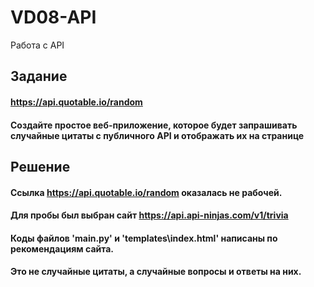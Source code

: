 # VD08-API
 Работа с API

## Задание
#### https://api.quotable.io/random
#### Создайте простое веб-приложение, которое будет запрашивать случайные цитаты с публичного API и отображать их на странице

## Решение
#### Ссылка https://api.quotable.io/random оказалась не рабочей.
#### Для пробы был выбран сайт https://api.api-ninjas.com/v1/trivia
#### Коды файлов 'main.py' и 'templates\index.html' написаны по рекомендациям сайта.
#### Это не случайные цитаты, а случайные вопросы и ответы на них.
